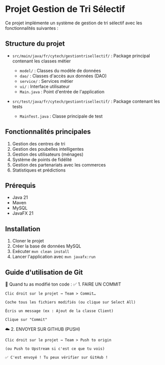 # Projet Gestion de Tri Sélectif

Ce projet implémente un système de gestion de tri sélectif avec les fonctionnalités suivantes :

## Structure du projet

- `src/main/java/fr/cytech/gestiontrisellectif/` : Package principal contenant les classes métier
  - `model/` : Classes du modèle de données
  - `dao/` : Classes d'accès aux données (DAO)
  - `service/` : Services métier
  - `ui/` : Interface utilisateur
  - `Main.java` : Point d'entrée de l'application

- `src/test/java/fr/cytech/gestiontrisellectif/` : Package contenant les tests
  - `MainTest.java` : Classe principale de test

## Fonctionnalités principales

1. Gestion des centres de tri
2. Gestion des poubelles intelligentes
3. Gestion des utilisateurs (ménages)
4. Système de points de fidélité
5. Gestion des partenariats avec les commerces
6. Statistiques et prédictions

## Prérequis

- Java 21
- Maven
- MySQL
- JavaFX 21

## Installation

1. Cloner le projet
2. Créer la base de données MySQL
3. Exécuter `mvn clean install`
4. Lancer l'application avec `mvn javafx:run`

## Guide d'utilisation de Git

🔁 Quand tu as modifié ton code :
✅ 1. FAIRE UN COMMIT

    Clic droit sur le projet → Team > Commit…

    Coche tous les fichiers modifiés (ou clique sur Select All)

    Écris un message (ex : Ajout de la classe Client)

    Clique sur "Commit"

☁️ 2. ENVOYER SUR GITHUB (PUSH)

    Clic droit sur le projet → Team > Push to origin

    (ou Push to Upstream si c'est ce que tu vois)

    ✅ C'est envoyé ! Tu peux vérifier sur GitHub !
